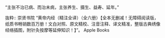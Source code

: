 “主张不治已病、而治未病，主张养生、摄生、益寿、延年。”

抜粋:: 崇贤书院  “黄帝内经（精注全译）（全六册）【全本无删减！无障碍阅读版，纸质书畅销数百万册！文白对照、原文精校、注音注释、译文精准，整版古典绣像经络插图，附针灸按摩等延伸知识！】”。 Apple Books  
